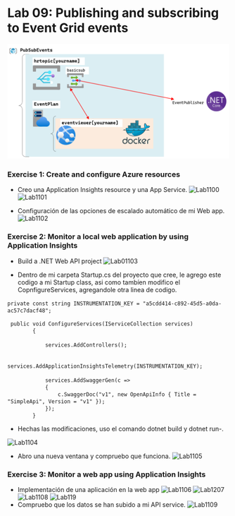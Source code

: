 # Lab 09: Publishing and subscribing to Event Grid events
![architecture_09](ZZ-lab/Architecture_09.png)

### Exercise 1: Create and configure Azure resources

* Creo una Application Insights resource y  una App Service.
![Lab1100](ZZ-lab/Lab1100.png)
![Lab1101](ZZ-lab/Lab1101.png)

* Configuración de las opciones de escalado automático de mi Web app.
![Lab1102](ZZ-lab/Lab1102.png)

### Exercise 2: Monitor a local web application by using Application Insights
* Build a .NET Web API project
![Lab01103](ZZ-lab/Lab1103.png)

* Dentro de mi carpeta Startup.cs del proyecto que cree, le agrego este codigo a mi Startup class, asi como tambíen modifico el CopnfigureServices, agregandole otra linea de codigo.
```
private const string INSTRUMENTATION_KEY = "a5cdd414-c892-45d5-a0da-ac57c7dacf48";
```
```
 public void ConfigureServices(IServiceCollection services)
        {

            services.AddControllers();

            services.AddApplicationInsightsTelemetry(INSTRUMENTATION_KEY);
            
            services.AddSwaggerGen(c =>
            {
                c.SwaggerDoc("v1", new OpenApiInfo { Title = "SimpleApi", Version = "v1" });
            });
        }
```
* Hechas las modificaciones, uso el comando dotnet build y dotnet run-.

![Lab1104](ZZ-lab/Lab1104.png)

* Abro una nueva ventana y compruebo que funciona.
![Lab1105](ZZ-lab/Lab1105.png)

### Exercise 3: Monitor a web app using Application Insights
 
 * Implementación de una aplicación en la web app
![Lab1106](ZZ-lab/Lab1106.png)
![Lab1207](ZZ-lab/Lab1107.png)
![Lab1108](ZZ-lab/Lab1108.png)
![Lab119](ZZ-lab/Lab119.png)
* Compruebo que los datos se han subido a mi API service.
![Lab1109](ZZ-lab/Lab1109.png)
